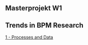 ## Masterprojekt W1

## Trends in BPM Research
[1 - Processes and Data](bpm-trends/notes/1%20-%20Processes%20and%20Data.md)
